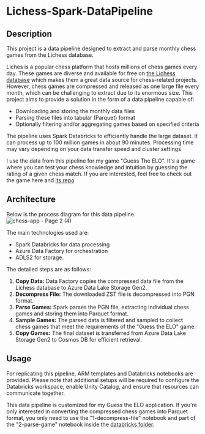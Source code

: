 # Lichess-Spark-DataPipeline

## Description
This project is a data pipeline designed to extract and parse monthly chess games from the Lichess database.

Liches is a popular chess platform that hosts millions of chess games every day. These games are diverse and available for free on [the Lichess database](https://database.lichess.org/) which makes them a great data source for chess-related projects. However, chess games are compressed and released as one large file every month, which can be challenging to extract due to its enormous size. This project aims to provide a solution in the form of a data pipeline capable of:
- Downloading and storing the monthly data files
- Parsing these files into tabular (Parquet) format
- Optionally filtering and/or aggregating games based on specified criteria

The pipeline uses Spark Databricks to efficiently handle the large dataset. It can process up to 100 million games in about 90 minutes. Processing time may vary depending on your data transfer speed and cluster settings

I use the data from this pipeline for my game "Guess The ELO". It's a game where you can test your chess knowledge and intuition by guessing the rating of a given chess match. If you are interested, feel free to check out the game here and [its repo](https://github.com/hieuimba/Guess-The-ELO) 

## Architecture
Below is the process diagram for this data pipeline. 
![chess-app - Page 2 (4)](https://github.com/user-attachments/assets/89c9022f-ee65-4ffc-adc9-438bd2830970)

The main technologies used are:
- Spark Databricks for data processing
- Azure Data Factory for orchestration
- ADLS2 for storage.

The detailed steps are as follows:
1. **Copy Data:** Data Factory copies the compressed data file from the Lichess database to Azure Data Lake Storage Gen2. 
2. **Decompress File:** The downloaded ZST file is decompressed into PGN format.
3. **Parse Games:** Spark parses the PGN file, extracting individual chess games and storing them into Parquet format.
4. **Sample Games:** The parsed data is filtered and sampled to collect chess games that meet the requirements of the "Guess the ELO" game.
5. **Copy Games:** The final dataset is transferred from Azure Data Lake Storage Gen2 to Cosmos DB for efficient retrieval.

## Usage
For replicating this pipeline, ARM templates and Databricks notebooks are provided. 
Please note that additional setups will be required to configure the Databricks workspace, enable Unity Catalog, and ensure that resources can communicate together.

This data pipeline is customized for my Guess the ELO application. If you're only interested in converting the compressed chess games into Parquet format, you only need to use the "1-decompress-file" notebook and part of the "2-parse-game" notebook inside the [databricks folder](https://github.com/hieuimba/Lichess-Spark-DataPipeline/tree/main/databricks).
